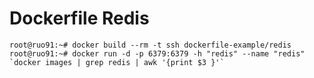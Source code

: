 Dockerfile Redis
================

```
root@ruo91:~# docker build --rm -t ssh dockerfile-example/redis
root@ruo91:~# docker run -d -p 6379:6379 -h "redis" --name "redis" `docker images | grep redis | awk '{print $3 }'`
```
